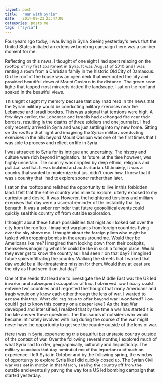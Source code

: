 ```yaml
---
layout: post
title:  "War with Syria"
date:   2014-09-23 23:47:00
categories: posts me
tags: ["syria"]
---
```


Four years ago today, I was living in Syria. Seeing yesterday's news that the United States initiated an extensive bombing campaign there was a somber moment for me.

Reflecting on this news, I thought of one night I had spent relaxing on the rooftop of my first apartment in Syria.  It was August of 2010 and I was renting a room from a Christian family in the historic Old City of Damascus.  On the roof of the house was an open deck that overlooked the city and provided beautiful views of Mount Qasioun in the distance.  The green neon lights that topped most minarets dotted the landscape.  I sat on the roof and soaked in the beautiful views.

This night caught my memory because that day I had read in the news that the Syrian military would be conducting military exercises near the Lebanese and Israeli borders.  This was a signal that tensions were high.  A few days earlier, the Lebanese and Israelis had exchanged fire near their borders, resulting in the deaths of three soldiers and one journalist.  I had only recently arrived in Syria and was just settling into my new home.  Sitting on the rooftop that night and imagining the Syrian military conducting exercises in the hills beyond Mount Qasioun was one of the first times that I was able to process and reflect on life in Syria.

I was attracted to Syria for its intrigue and uncertainty.  The history and culture were rich beyond imagination.  Its future, at the time however, was highly uncertain.  The country was crippled by deep ethnic, religious and political conflict.  It was isolated and authoritarian.  Ultimately, it was a country that wanted to modernize but just didn't know how.  I knew that it was a country that I had to explore sooner rather than later.

I sat on the rooftop and relished the opportunity to live in this forbidden land.  I felt that the entire country was mine to explore, utterly exposed to my curiosity and desire.  It was.  However, the heightened tensions and military exercises that day were a visceral reminder of the instability that lay beneath.  It was a sober reminder that future geopolitical events could quickly seal this country off from outside exploration.

I thought about these future possibilities that night as I looked out over the city from the rooftop.  I imagined warplanes from foreign countries flying over the sky above me.  I thought about the foreign pilots who might be tasked with dropping bombs in the areas around me.  Would they be Americans like me?  I imagined them looking down from their cockpits, themselves imagining what life could be like in such a foreign place.  Would they ever get to know the country as I had seen it on that day?  I imagined future spies infiltrating the country.  Walking the streets that I walked that day would be a life-threatening mission for them.  Would they at least see the city as I had seen it on that day?

One of the seeds that lead me to investigate the Middle East was the US led invasion and subsequent occupation of Iraq.  I observed how history could entwine two countries and I regretted the thought that many Americans and Iraqis would only know each other through the lens of war.  I wanted to escape this trap.  What did Iraq have to offer beyond war I wondered?  How could I get to know this country on a deeper level?  As the Iraq War developed and intensified, I realized that by the time a war has started it is too late answer these questions.  The thousands of outsiders who would become intimately involved with Iraq during the course of the war might never have the opportunity to get see the country outside of the lens of war.

Here I was in Syria, experiencing this beautiful but unstable country outside of the context of war.  Over the following several months, I explored much of what Syria had to offer, geographically, culturally and linguistically.  The military exercises that day reminded me of the importance of such an experience.  I left Syria in October and by the following spring, the window of opportunity to explore Syria like I did quickly closed up.  The Syrian Civil war was set in motion in that March, sealing the country off from the outside and eventually paving the way for a US led bombing campaign that started yesterday.